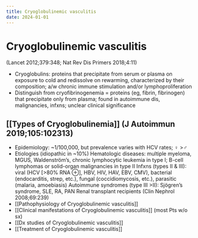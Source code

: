 ```yaml
---
title: Cryoglobulinemic vasculitis
date: 2024-01-01
---
```

# Cryoglobulinemic vasculitis

(Lancet 2012;379:348; Nat Rev Dis Primers 2018;4:11)
* Cryoglobulins: proteins that precipitate from serum or plasma on exposure to cold and redissolve on rewarming, characterized by their composition; a/w chronic immune stimulation and/or lymphoproliferation
* Distinguish from cryofibrinogenemia = proteins (eg, fibrin, fibrinogen) that precipitate only from plasma; found in autoimmune dis, malignancies, infxns; unclear clinical significance
 
## [[Types of Cryoglobulinemia]] (J Autoimmun 2019;105:102313)

* Epidemiology: ~1/100,000, but prevalence varies with HCV rates; ♀ >♂
* Etiologies (idiopathic in ~10%)
Hematologic diseases: multiple myeloma, MGUS, Waldenström’s, chronic lymphocytic leukemia in type I; B-cell lymphomas or solid-organ malignancies in type II
Infxns (types II & III): viral (HCV [>80% RNA ⊕], HBV, HIV, HAV, EBV, CMV), bacterial (endocarditis, strep, etc.), fungal (coccidiomycosis, etc.), parasitic (malaria, amoebiasis)
Autoimmune syndromes (type III >II): Sjögren’s syndrome, SLE, RA, PAN
Renal transplant recipients (Clin Nephrol 2008;69:239)
* [[Pathophysiology of Cryoglobulinemic vasculitis]]
* [[Clinical manifestations of Cryoglobulinemic vasculitis]] (most Pts w/o sx)
* [[Dx studies of Cryoglobulinemic vasculitis]]
* [[Treatment of Cryoglobulinemic vasculitis]] 
